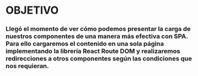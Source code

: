 # OBJETIVO

### Llegó el momento de ver cómo podemos presentar la carga de nuestros componentes de una manera más efectiva con SPA. Para ello cargaremos el contenido en una sola página implementando la librería React Route DOM y realizaremos redirecciones a otros componentes según las condiciones que nos requieran.